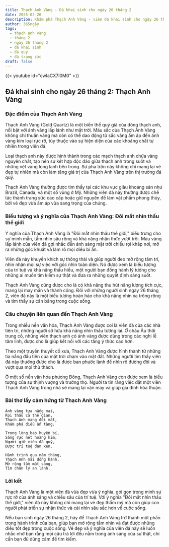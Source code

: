 ```yaml
---
title: Thạch Anh Vàng - Đá khai sinh cho ngày 26 tháng 2
date: 2025-02-26
description: Khám phá Thạch Anh Vàng - viên đá khai sinh cho ngày 26 tháng 2, biểu tượng của Đôi mắt nhìn thấu thế giới. Cùng tìm hiểu ý nghĩa sâu sắc của viên đá độc đáo này.
author: 365ngày
tags:
  - thạch anh vàng
  - tháng 2
  - ngày 26 tháng 2
  - đá khai sinh
  - đá quý
  - đá trang sức
draft: false
---
```


{{< youtube id="cwIaCX7I0M0" >}}

## Đá khai sinh cho ngày 26 tháng 2: Thạch Anh Vàng

### Đặc điểm của Thạch Anh Vàng

Thạch Anh Vàng (Gold Quartz) là một biến thể quý giá của dòng thạch anh, nổi bật với ánh vàng lấp lánh như mặt trời. Màu sắc của Thạch Anh Vàng không chỉ thuần vàng mà còn có thể dao động từ sắc vàng ấm áp đến ánh vàng kim loại rực rỡ, tùy thuộc vào sự hiện diện của các khoáng chất tự nhiên trong viên đá.

Loại thạch anh này được hình thành trong các mạch thạch anh chứa vàng nguyên chất, tạo nên sự kết hợp độc đáo giữa thạch anh trong suốt và những vệt vàng long lanh bên trong. Sự pha trộn này không chỉ mang lại vẻ đẹp tự nhiên mà còn làm tăng giá trị của Thạch Anh Vàng trên thị trường đá quý.

Thạch Anh Vàng thường được tìm thấy tại các khu vực giàu khoáng sản như Brazil, Canada, và một số vùng ở Mỹ. Những viên đá này thường được chế tác thành trang sức cao cấp hoặc giữ nguyên để làm vật phẩm phong thủy, bởi vẻ đẹp vừa ấm áp vừa sang trọng của chúng.

### Biểu tượng và ý nghĩa của Thạch Anh Vàng: Đôi mắt nhìn thấu thế giới

Ý nghĩa của Thạch Anh Vàng là "Đôi mắt nhìn thấu thế giới," biểu trưng cho sự minh mẫn, tầm nhìn sâu rộng và khả năng nhận thức vượt trội. Màu vàng lấp lánh của viên đá gợi nhắc đến ánh sáng mặt trời chiếu rọi khắp nơi, mở ra những góc khuất và làm rõ mọi điều bí ẩn.

Viên đá này khuyến khích sự thông thái và giúp người đeo mở rộng tâm trí, nhìn nhận mọi sự việc với góc nhìn toàn diện. Nó được xem là biểu tượng của trí tuệ và khả năng thấu hiểu, một người bạn đồng hành lý tưởng cho những ai muốn tìm kiếm sự thật và đưa ra những quyết định sáng suốt.

Thạch Anh Vàng cũng được cho là có khả năng thu hút năng lượng tích cực, mang lại may mắn và thành công. Đối với những người sinh ngày 26 tháng 2, viên đá này là một biểu tượng hoàn hảo cho khả năng nhìn xa trông rộng và tìm thấy sự cân bằng trong cuộc sống.

### Câu chuyện liên quan đến Thạch Anh Vàng

Trong nhiều nền văn hóa, Thạch Anh Vàng được coi là viên đá của các nhà tiên tri, những người sở hữu khả năng nhìn thấu tương lai. Ở châu Âu thời trung cổ, những viên thạch anh có ánh vàng được dùng trong các nghi lễ tâm linh, được cho là giúp kết nối với các tầng ý thức cao hơn.

Theo một truyền thuyết cổ xưa, Thạch Anh Vàng được hình thành từ những tia nắng đầu tiên của mặt trời chạm vào mặt đất. Những người tìm thấy viên đá này thường được cho là được ban phước lành để nhìn rõ đường đời và vượt qua mọi thử thách.

Ở một số nền văn hóa phương Đông, Thạch Anh Vàng còn được xem là biểu tượng của sự thịnh vượng và trường thọ. Người ta tin rằng việc đặt một viên Thạch Anh Vàng trong nhà sẽ mang lại vận may và giúp gia đình hòa thuận.

### Bài thơ lấy cảm hứng từ Thạch Anh Vàng

```
Ánh vàng tựa nắng mai,  
Rọi thấu cả thế gian,  
Thạch Anh mang đôi mắt,  
Khám phá điều ẩn tàng.  

Trong lòng bao huyền bí,  
Sáng rực nét hoàng kim,  
Người giữ viên đá quý,  
Được trí tuệ đan xen.  

Hành trình qua năm tháng,  
Thạch Anh mãi đồng hành,  
Mở rộng tầm mắt sáng,  
Tìm chân lý an lành.  
```

### Lời kết

Thạch Anh Vàng là một viên đá vừa đẹp vừa ý nghĩa, gói gọn trong mình sự rực rỡ của ánh sáng và chiều sâu của trí tuệ. Với ý nghĩa "Đôi mắt nhìn thấu thế giới," viên đá này không chỉ mang lại vẻ đẹp thẩm mỹ mà còn giúp con người phát triển sự nhận thức và cái nhìn sâu sắc hơn về cuộc sống.

Nếu bạn sinh ngày 26 tháng 2, hãy để Thạch Anh Vàng trở thành một phần trong hành trình của bạn, giúp bạn mở rộng tầm nhìn và đạt được những điều tốt đẹp trong cuộc sống. Vẻ đẹp và ý nghĩa của viên đá này sẽ luôn nhắc nhở bạn rằng mọi câu trả lời đều nằm trong ánh sáng của sự thật, chỉ cần bạn đủ dũng cảm để tìm kiếm.